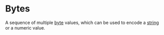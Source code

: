 # Bytes

A sequence of multiple [byte][type-byte] values, which can be used to encode a [string][type-string] or a numeric value.

[type-byte]: ./byte.md
[type-string]: ./string.md
